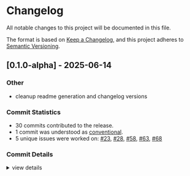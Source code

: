 # Changelog

All notable changes to this project will be documented in this file.

The format is based on [Keep a Changelog](https://keepachangelog.com/en/1.0.0/),
and this project adheres to [Semantic Versioning](https://semver.org/spec/v2.0.0.html).

## [0.1.0-alpha] - 2025-06-14

### Other

 - <csr-id-66270107a067960190afb9cf46a3e9963b0f3ae2/> cleanup readme generation and changelog versions

### Commit Statistics

<csr-read-only-do-not-edit/>

 - 30 commits contributed to the release.
 - 1 commit was understood as [conventional](https://www.conventionalcommits.org).
 - 5 unique issues were worked on: [#23](https://github.com/obliviouslabs/rostl/issues/23), [#28](https://github.com/obliviouslabs/rostl/issues/28), [#58](https://github.com/obliviouslabs/rostl/issues/58), [#63](https://github.com/obliviouslabs/rostl/issues/63), [#68](https://github.com/obliviouslabs/rostl/issues/68)

### Commit Details

<csr-read-only-do-not-edit/>

<details><summary>view details</summary>

 * **[#23](https://github.com/obliviouslabs/rostl/issues/23)**
    - Implement circuit oram ([`b7752fd`](https://github.com/obliviouslabs/rostl/commit/b7752fd27e04dfe4343f07f1a1bd2614d822a9e9))
 * **[#28](https://github.com/obliviouslabs/rostl/issues/28)**
    - Implement Shuffling ([`4a9de14`](https://github.com/obliviouslabs/rostl/commit/4a9de14a780280698f9f09b92739bf1be3e078bf))
 * **[#58](https://github.com/obliviouslabs/rostl/issues/58)**
    - Implements Array and UnorderedMap (and some queues and vectors) ([`84acef2`](https://github.com/obliviouslabs/rostl/commit/84acef2379ccc823cd554a6433f13c79e8c21573))
 * **[#63](https://github.com/obliviouslabs/rostl/issues/63)**
    - Heap ([`60c8cac`](https://github.com/obliviouslabs/rostl/commit/60c8cac02774426149d747bc97bd8ff88f718e11))
 * **[#68](https://github.com/obliviouslabs/rostl/issues/68)**
    - Rename package names to rostl ([`332c664`](https://github.com/obliviouslabs/rostl/commit/332c664ab509038cc181a39fa616d02f8df2bf36))
 * **Uncategorized**
    - Cleanup readme generation and changelog versions ([`6627010`](https://github.com/obliviouslabs/rostl/commit/66270107a067960190afb9cf46a3e9963b0f3ae2))
    - Prepare release 0.1.0: update CHANGELOG files ([`cc5bd22`](https://github.com/obliviouslabs/rostl/commit/cc5bd22765bd22de2eb284c70e649370c1242135))
    - Adds release script ([`9dd936d`](https://github.com/obliviouslabs/rostl/commit/9dd936dcaf40ef9a502c5d22775a9f2c9e6342c0))
    - Adds homepage ([`4847107`](https://github.com/obliviouslabs/rostl/commit/4847107adece9f60486a7a05323f7675104aedbb))
    - Adds crate READMEs ([`29ee8c8`](https://github.com/obliviouslabs/rostl/commit/29ee8c8c05ea2447283f4cd62fc3179eb242380f))
    - Adds doc generation to ci ([`08fa68e`](https://github.com/obliviouslabs/rostl/commit/08fa68e222e376172d5e9093297edb43fa2f4795))
    - Cleanup ([`86964a7`](https://github.com/obliviouslabs/rostl/commit/86964a7a0310dc11bd91a6511afb168982fef262))
    - Optimize cxchg ([`6844239`](https://github.com/obliviouslabs/rostl/commit/6844239ba013ac03df442fcfbf9a054fe773389c))
    - Improve cargo test time ([`902414f`](https://github.com/obliviouslabs/rostl/commit/902414fbfade176a1b1efb088ee4069d3a73b3b7))
    - Implements Stack ([`381f23c`](https://github.com/obliviouslabs/rostl/commit/381f23c076361710baeed66e56469b1d18d511af))
    - Optimize recursive position map ([`0d0a49d`](https://github.com/obliviouslabs/rostl/commit/0d0a49dd6768c11ea117a55d1ed717241fea29e3))
    - Optimize constant ([`e4b25d5`](https://github.com/obliviouslabs/rostl/commit/e4b25d596bd304a8483b8a82850dbf7ae2a4cb69))
    - Optimize cmov and recursive oram ([`3100659`](https://github.com/obliviouslabs/rostl/commit/3100659bdfac273877f9cecc14602fe2e94f9f1e))
    - Remove comment ([`b72de34`](https://github.com/obliviouslabs/rostl/commit/b72de341c61c4d53974c58a69b41749a98ade838))
    - Bug fixed, seeing worse performance in larger linear oram now ([`14e7dd7`](https://github.com/obliviouslabs/rostl/commit/14e7dd71977f6f64d859df2ddb084d70d1a6ee0a))
    - Benchmark for linear oram added ([`c22508f`](https://github.com/obliviouslabs/rostl/commit/c22508fa0bc324b950c8c5db600f2aaf0232a436))
    - Linear oram read & write with tests ([`d5f997e`](https://github.com/obliviouslabs/rostl/commit/d5f997e64d03b05eb12654171969294f36bb236b))
    - Linear ORAM read & write with tests ([`704a642`](https://github.com/obliviouslabs/rostl/commit/704a642655e1d55def26a2b230b565571b771357))
    - Oram initialization and basic test added ([`4c6bac1`](https://github.com/obliviouslabs/rostl/commit/4c6bac1e3fed2c7d1377007bf244f9d6602a845f))
    - Oram initialization and test function added ([`4006047`](https://github.com/obliviouslabs/rostl/commit/4006047765abfee06d02f27756cf1cd2ac5ef9fa))
    - Minor ([`fe8f609`](https://github.com/obliviouslabs/rostl/commit/fe8f609239d8100822b4d7808f2ac61a0a1c6271))
    - Read added for linear scan oram ([`52036b2`](https://github.com/obliviouslabs/rostl/commit/52036b25cf5ab83fbbc3505fb83568bd992a8e86))
    - Read added for linearscan ORAM ([`a2af9a4`](https://github.com/obliviouslabs/rostl/commit/a2af9a4fcf652b4e29c367edf6d119344040337f))
    - Added documentations ([`5d3cddc`](https://github.com/obliviouslabs/rostl/commit/5d3cddc6439b7ed5054ef26efdcf6e327e4a0f45))
    - New oram crate created (empty crate) ([`0ad274d`](https://github.com/obliviouslabs/rostl/commit/0ad274d1eec879df802e6c3100aac0f91cd58fb0))
</details>

